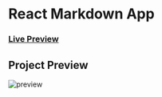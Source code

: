 # React Markdown App
### [Live Preview](https://markdown-previewer-napstar.netlify.app)

## Project Preview
![preview](https://i.ibb.co/X2L01mG/markdown-previewer-napstar-netlify-app.png)
